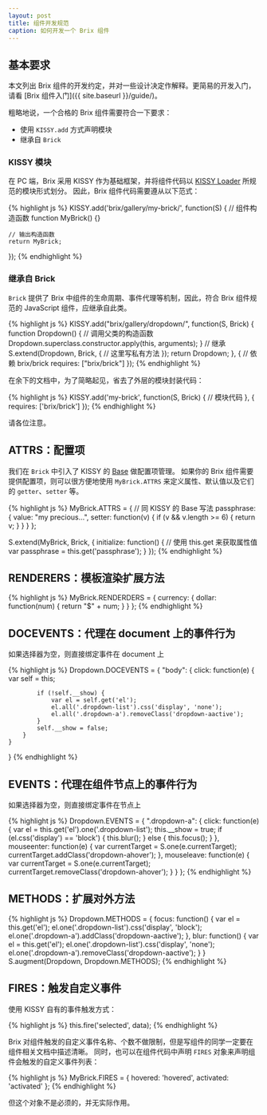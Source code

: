 ```yaml
---
layout: post
title: 组件开发规范
caption: 如何开发一个 Brix 组件
---
```


## 基本要求

本文列出 Brix 组件的开发约定，并对一些设计决定作解释。更简易的开发入门，请看
[Brix 组件入门]({{ site.baseurl }}/guide/)。

粗略地说，一个合格的 Brix 组件需要符合一下要求：

 - 使用 `KISSY.add` 方式声明模块
 - 继承自 `Brick`

### KISSY 模块

在 PC 端，Brix 采用 KISSY 作为基础框架，并将组件代码以
[KISSY Loader](http://docs.kissyui.com/docs/html/api/seed/loader/) 所规范的模块形式划分。
因此，Brix 组件代码需要遵从以下范式：

{% highlight js %}
KISSY.add('brix/gallery/my-brick/', function(S) {
    // 组件构造函数
    function MyBrick() {}

    // 输出构造函数
    return MyBrick;
});
{% endhighlight %}

### 继承自 Brick

`Brick` 提供了 Brix 中组件的生命周期、事件代理等机制，因此，符合 Brix 组件规范的 JavaScript 组件，应继承自此类。

{% highlight js %}
KISSY.add("brix/gallery/dropdown/", function(S, Brick) {
    function Dropdown() {
        // 调用父类的构造函数
        Dropdown.superclass.constructor.apply(this, arguments);
    }
    // 继承
    S.extend(Dropdown, Brick, {
        // 这里写私有方法
    });
    return Dropdown;
}, {
    // 依赖 brix/brick
    requires: ["brix/brick"]
});
{% endhighlight %}

在余下的文档中，为了简略起见，省去了外层的模块封装代码：

{% highlight js %}
KISSY.add('my-brick', function(S, Brick) {
    // 模块代码
}, {
    requires: ['brix/brick']
});
{% endhighlight %}

请各位注意。

## ATTRS：配置项

我们在 `Brick` 中引入了 KISSY 的
[Base](http://fed.ued.taobao.net/kissy-team/kissyteam/docs/html/api/core/base/base.html) 做配置项管理。
如果你的 Brix 组件需要提供配置项，则可以很方便地使用 `MyBrick.ATTRS` 来定义属性、默认值以及它们的 `getter`、`setter` 等。

{% highlight js %}
MyBrick.ATTRS = {
    // 同 KISSY 的 Base 写法
    passphrase: {
        value: "my precious...",
        setter: function(v) {
            if (v && v.length >= 6) {
                return v;
            }
        }
    }
};

S.extend(MyBrick, Brick, {
    initialize: function() {
        // 使用 this.get 来获取属性值
        var passphrase = this.get('passphrase');
    }
});
{% endhighlight %}

## RENDERERS：模板渲染扩展方法

{% highlight js %}
MyBrick.RENDERDERS = {
    currency: {
        dollar: function(num) {
            return "$" + num;
        }
    }
};
{% endhighlight %}


## DOCEVENTS：代理在 document 上的事件行为

如果选择器为空，则直接绑定事件在 document 上

{% highlight js %}
Dropdown.DOCEVENTS = {
    "body": {
        click: function(e) {
            var self = this;

            if (!self.__show) {
                var el = self.get('el');
                el.all('.dropdown-list').css('display', 'none');
                el.all('.dropdown-a').removeClass('dropdown-aactive');
            }
            self.__show = false;
        }
    }
}
{% endhighlight %}

## EVENTS：代理在组件节点上的事件行为

如果选择器为空，则直接绑定事件在节点上

{% highlight js %}
Dropdown.EVENTS = {
    ".dropdown-a": {
        click: function(e) {
            var el = this.get('el').one('.dropdown-list');
            this.__show = true;
            if (el.css('display') == 'block') {
                this.blur();
            } else {
                this.focus();
            }
        },
        mouseenter: function(e) {
            var currentTarget = S.one(e.currentTarget);
            currentTarget.addClass('dropdown-ahover');
        },
        mouseleave: function(e) {
            var currentTarget = S.one(e.currentTarget);
            currentTarget.removeClass('dropdown-ahover');
        }
    }
};
{% endhighlight %}

## METHODS：扩展对外方法

{% highlight js %}
Dropdown.METHODS = {
    focus: function() {
        var el = this.get('el');
        el.one('.dropdown-list').css('display', 'block');
        el.one('.dropdown-a').addClass('dropdown-aactive');
    },
    blur: function() {
        var el = this.get('el');
        el.one('.dropdown-list').css('display', 'none');
        el.one('.dropdown-a').removeClass('dropdown-aactive');
    }
}
S.augment(Dropdown, Dropdown.METHODS);
{% endhighlight %}

## FIRES：触发自定义事件

使用 KISSY 自有的事件触发方式：

{% highlight js %}
this.fire('selected', data);
{% endhighlight %}

Brix 对组件触发的自定义事件名称、个数不做限制，但是写组件的同学一定要在组件相关文档中描述清晰。
同时，也可以在组件代码中声明 `FIRES` 对象来声明组件会触发的自定义事件列表：

{% highlight js %}
MyBrick.FIRES = {
    hovered: 'hovered',
    activated: 'activated'
};
{% endhighlight %}

但这个对象不是必须的，并无实际作用。